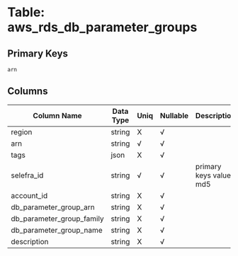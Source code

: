 # Table: aws_rds_db_parameter_groups

## Primary Keys 

```
arn
```


## Columns 

|  Column Name   |  Data Type  | Uniq | Nullable | Description | 
|  ----  | ----  | ----  | ----  | ---- | 
| region | string | X | √ |  | 
| arn | string | √ | √ |  | 
| tags | json | X | √ |  | 
| selefra_id | string | √ | √ | primary keys value md5 | 
| account_id | string | X | √ |  | 
| db_parameter_group_arn | string | X | √ |  | 
| db_parameter_group_family | string | X | √ |  | 
| db_parameter_group_name | string | X | √ |  | 
| description | string | X | √ |  | 


